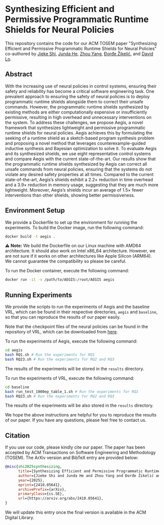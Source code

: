 # Synthesizing Efficient and Permissive Programmatic Runtime Shields for Neural Policies

This repository contains the code for our ACM TOSEM paper "Synthesizing Efficient and Permissive Programmatic Runtime Shields for Neural Policies" co-authored by [Jieke Shi](https://jiekeshi.notion.site), [Junda He](https://jundahe.github.io), [Zhou Yang](https://yangzhou6666.github.io), [Ðorđe Žikelić](https://djordjezikelic.github.io), and [David Lo](http://www.mysmu.edu/faculty/davidlo/).

## Abstract

With the increasing use of neural policies in control systems, ensuring their safety and reliability has become a critical software engineering task. One prevalent approach to ensuring the safety of neural policies is to deploy programmatic runtime shields alongside them to correct their unsafe commands. However, the programmatic runtime shields synthesized by existing methods are either computationally expensive or insufficiently permissive, resulting in high overhead and unnecessary interventions on the system. To address these challenges, we propose Aegis, a novel framework that synthesizes lightweight and permissive programmatic runtime shields for neural policies. Aegis achieves this by formulating the seeking of a runtime shield as a sketch-based program synthesis problem and proposing a novel method that leverages counterexample-guided inductive synthesis and Bayesian optimization to solve it. To evaluate Aegis and its synthesized shields, we use eight representative control systems and compare Aegis with the current state-of-the-art. Our results show that the programmatic runtime shields synthesized by Aegis can correct all unsafe commands from neural policies, ensuring that the systems do not violate any desired safety properties at all times. Compared to the current state-of-the-art, Aegis’s shields exhibit a 2.2× reduction in time overhead and a 3.9× reduction in memory usage, suggesting that they are much more lightweight. Moreover, Aegis’s shields incur an average of 1.5× fewer interventions than other shields, showing better permissiveness.

## Environment Setup

We provide a Dockerfile to set up the environment for running the experiments. To build the Docker image, run the following command:

```bash
docker build -t aegis .
```

⚠️ **Note:** We build the Dockerfile on our Linux machine with AMD64 architecture. It should also work on Intel x86_64 architecture. However, we are not sure if it works on other architectures like Apple Silicon (ARM64). We cannot guarantee the compatibility so please be careful.

To run the Docker container, execute the following command:

```bash
docker run -it -v /path/to/AEGIS:/root/AEGIS aegis
```

## Running Experiments

We provide the scripts to run the experiments of Aegis and the baseline VRL, which can be found in their respective directories, `aegis` and `baseline`, so that you can reproduce the results of our paper easily.

Note that the checkpoint files of the neural policies can be found in the repository of VRL, which can be downloaded from [here](https://github.com/RU-Automated-Reasoning-Group/VRL_CodeReview/tree/master/ddpg_chkp).

To run the experiments of Aegis, execute the following command:

```bash
cd aegis
bash RQ1.sh # Run the experiments for RQ1
bash RQ23.sh # Run the experiments for RQ2 and RQ3
```

The results of the experiments will be stored in the `results` directory.

To run the experiments of VRL, execute the following command:

```bash
cd baseline
bash run_test_1000ep_table_1.sh # Run the experiments for RQ1
bash RQ23.sh # Run the experiments for RQ2 and RQ3
```

The results of the experiments will be also stored in the `results` directory.

We hope the above instructions are helpful for you to reproduce the results of our paper. If you have any questions, please feel free to contact us.

## Citation
If you use our code, please kindly cite our paper. The paper has been accepted by ACM Transactions on Software Engineering and Methodology (TOSEM). The ArXiv version and BibTeX entry are provided below:
```bibtex
@misc{shi2025synthesizing,
      title={Synthesizing Efficient and Permissive Programmatic Runtime Shields for Neural Policies}, 
      author={Jieke Shi and Junda He and Zhou Yang and Đorđe Žikelić and David Lo},
      year={2025},
      eprint={2410.05641},
      archivePrefix={arXiv},
      primaryClass={cs.SE},
      url={https://arxiv.org/abs/2410.05641}, 
}
```
We will update this entry once the final version is available in the ACM Digital Library.
